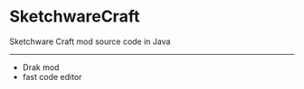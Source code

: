 # SketchwareCraft
Sketchware Craft mod source code in Java

---------------------------------------------
* Drak mod 
* fast code editor
